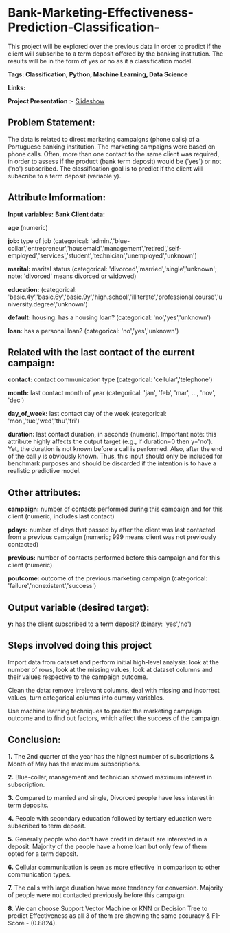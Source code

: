 # Bank-Marketing-Effectiveness-Prediction-Classification-

This project will be explored over the previous data in order to predict if the client will subscribe to a term deposit offered by the banking institution. The results will be in the form of yes or no as it a classification model.

**Tags: Classification, Python, Machine Learning, Data Science**

**Links:**

**Project Presentation** :- [Slideshow](https://docs.google.com/presentation/d/1rGTdPkCRbSpQVaEzcS4-4Qb7lEKr05FLd8bCoge5N18/edit?usp=sharing)

## Problem Statement:
The data is related to direct marketing campaigns (phone calls) of a Portuguese banking institution. The marketing campaigns were based on phone calls. Often, more than one contact to the same client was required, in order to assess if the product (bank term deposit) would be ('yes') or not ('no') subscribed. The classification goal is to predict if the client will subscribe to a term deposit (variable y).

## Attribute Imformation:
**Input variables:**
**Bank Client data:**

**age**
(numeric)

**job:**
type of job (categorical: 'admin.','blue-collar','entrepreneur','housemaid','management','retired','self-employed','services','student','technician','unemployed','unknown')

**marital:**
marital status (categorical: 'divorced','married','single','unknown'; note: 'divorced' means divorced or widowed)

**education:**
(categorical: 'basic.4y','basic.6y','basic.9y','high.school','illiterate','professional.course','university.degree','unknown')

**default:**
housing: has a housing loan? (categorical: 'no','yes','unknown')

**loan:**
has a personal loan? (categorical: 'no','yes','unknown')

## Related with the last contact of the current campaign:

**contact:**
contact communication type (categorical: 'cellular','telephone')

**month:**
last contact month of year (categorical: 'jan', 'feb', 'mar', ..., 'nov', 'dec')

**day_of_week:**
last contact day of the week (categorical: 'mon','tue','wed','thu','fri')

**duration:**
last contact duration, in seconds (numeric). Important note: this attribute highly affects the output target (e.g., if duration=0 then y='no'). Yet, the duration is not known before a call is performed. Also, after the end of the call y is obviously known. Thus, this input should only be included for benchmark purposes and should be discarded if the intention is to have a realistic predictive model.

## Other attributes:

**campaign:**
number of contacts performed during this campaign and for this client (numeric, includes last contact)

**pdays:**
number of days that passed by after the client was last contacted from a previous campaign (numeric; 999 means client was not previously contacted)

**previous:**
number of contacts performed before this campaign and for this client (numeric)

**poutcome:**
outcome of the previous marketing campaign (categorical: 'failure','nonexistent','success')

## Output variable (desired target):

**y:**
has the client subscribed to a term deposit? (binary: 'yes','no')

## Steps involved doing this project

Import data from dataset and perform initial high-level analysis: look at the number of rows, look at the missing values, look at dataset columns and their values respective to the campaign outcome.

Clean the data: remove irrelevant columns, deal with missing and incorrect values, turn categorical columns into dummy variables.

Use machine learning techniques to predict the marketing campaign outcome and to find out factors, which affect the success of the campaign.

## Conclusion:

**1.** The 2nd quarter of the year has the highest number of subscriptions & Month of May has the maximum subscriptions.

**2.** Blue-collar, management and technician showed maximum interest in subscription.

**3.** Compared to married and single, Divorced people have less interest in term deposits.

**4.** People with secondary education followed by tertiary education were subscribed to term deposit.

**5.** Generally people who don't have credit in default are interested in a deposit. Majority of the people have a home loan but only few of them opted for a term deposit.

**6.** Cellular communication is seen as more effective in comparison to other communication types.

**7.** The calls with large duration have more tendency for conversion. Majority of people were not contacted previously before this campaign.

**8.** We can choose Support Vector Machine or KNN or Decision Tree to predict Effectiveness as all 3 of them are showing the same accuracy & F1- Score - (0.8824).
